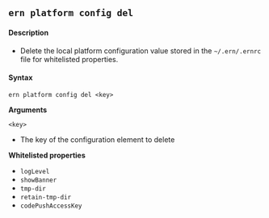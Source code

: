 ## `ern platform config del`

#### Description

* Delete the local platform configuration value stored in the `~/.ern/.ernrc` file for whitelisted properties.  

#### Syntax

`ern platform config del <key>`

**Arguments**

`<key>`

* The key of the configuration element to delete

**Whitelisted properties**

- `logLevel`  
- `showBanner`  
- `tmp-dir`  
- `retain-tmp-dir`
- `codePushAccessKey`